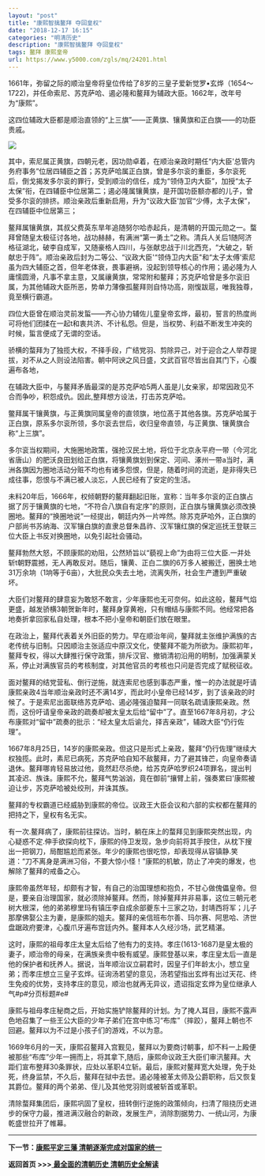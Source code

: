 ```yaml
---
layout: "post"
title: "康熙智擒鳌拜 夺回皇权"
date: "2018-12-17 16:15"
categories: "明清历史"
description: "康熙智擒鳌拜 夺回皇权"
tags: 鳌拜 康熙皇帝
url: https://www.y5000.com/zgls/mq/24201.html
---
```






1661年，弥留之际的顺治皇帝将皇位传给了8岁的三皇子爱新觉罗•玄烨（1654～1722)，并任命索尼、苏克萨哈、遏必隆和鳌拜为辅政大臣。1662年，改年号为“康熙”。

这四位辅政大臣都是顺治直领的“上三旗”——正黄旗、镶黄旗和正白旗——的功臣贵戚。

![](https://img.y5000.com/uploads/allimg/170721/8-1FH1143H43Y.jpg)

其中，索尼属正黄旗，四朝元老，因功勋卓着，在顺治亲政时期任“内大臣'总管内务府事务”位居四辅臣之首；苏克萨哈属正白旗，曾是多尔衮的重臣，多尔衮死后，倒戈揭发多尔衮的罪行，受到顺治的信任，成为“领侍卫内大臣”，加授“太子太保”衔，在四辅臣中位居第二；遏必隆属镶黄旗，是开国功臣额亦都的儿子，曾受多尔衮的排挤。顺治亲政后重新启用，升为“议政大臣'加官“少傅，太子太保”，在四辅臣中位居第三；

鳌拜属镶黄旗，其叔父费英东旱年追随努尔哈赤起兵，是清朝的开国元勋之一。蝥拜曾随皇太极征讨各地，战功赫赫，有满洲“第一勇土”之称。清兵人关后1随阿济格征湖北，破李自成军，又随豪格人四川，与张献忠战于川北西充，“大破之，斩献忠于阵”。顺治亲政后封为二等公、“议政大臣'“领侍卫内大臣"和“太子太傅'索尼虽为四大辅臣之首，但年老体衰，畏事避祸，没起到领导核心的作用；遏必隆为人庸懦圆滑，凡事不拿主意，又属禳黄旗，常常附和鳌拜；苏克萨哈曾是多尔衮旧属，为其他辅政大臣所恶，势单力薄像孤鳌拜则自恃功高，刚愎跋扈，唯我独尊，竟至横行霸道。

四位大臣曾在顺治灵前发蜇——齐心协力辅佐儿童皇帝玄烨，最初，誓言的热度尚可将他们团揉在一起t和衷共济、不计私怨。但是，当权势、利益不断发生冲突的时候，蜇言便成了无谓的空话。

骄横的蝥拜为了独揽大权，不择手段，广结党羽、剪除异己，对于迎合之人举荐提拔，对不从之人则设法陷害。朝中阿谀之风日盛，文武百官尽皆出自其门下，心腹遍布各地，

在辅政大臣中，与鳌拜矛盾最深的是苏克萨哈5两人虽是儿女亲家，却常因政见不合而争吵，积怨成仇。因此,整拜想方设法，打击苏克萨哈。

鳖拜属干镶黄旗，与正黄旗同属皇帝的直领旗，地位髙于其他各旗。苏克萨哈属于正白旗，原系多尔衮所领，多尔衮去世后，收归皇帝直领，与正黄旗、镶黄旗合称“上三旗”。

多尔衮当权期间，大施圈地政策，强抢汉民土地，将位于北京永平府一带（今河北省唐山）的肥沃良田划给正白旗，将镶黄旗划到保定、河间、涿州一带a当时，满洲各旗因为圈地活动分赃不均也有诸多怨恨，但是，随着时间的流逝，是非得失已成往事，怨恨与不满已被人淡忘，人民已经有了安定的生活。

未料20年后，1666年，权倾朝野的鳌拜翻起旧账，宣称：当年多尔衮的正白旗占据了厉于镶黄旗的七地，“不符合八旗自有定序”的原则，正白旗与镶黄旗必须改换圈地。鳌拜的“换圈地说”一经提出，朝廷内外一片哗然。除苏克萨哈外，正白旗的户部尚书苏纳海、汉军镶白旗的直隶总督朱昌祚、汉军镶红旗的保定巡抚王登联三位大臣上书反对换圈地，以免引起社会骚动。

鳌拜勃然大怒，不顾康熙的劝阻，公然矫旨以“藐视上命”为由将三位大臣.一并处斩t朝野震撼，无人再敢反对。随后，镶黄、正白二旗的6万多人被搬迁，圈换土地31万余垧（1垧等于6亩），大批民众失去土地，流离失所，社会生产遭到严重破坏。

大臣们对鳌拜的肆意妄为敢怒不敢言，少年康熙也无可奈何。如此这般，鳌拜气焰更盛，越发骄横3朝贺新年时，鳌拜身穿黄袍，只有帽结与康熙不同。他经常把各地奏折拿回家私自处理，根本不把小皇帝和朝臣们放在眼里。

在政治上，鳌拜代表着关外旧臣的势力。早在顺治年间，鏊拜就主张维护满族的古老传统与旧制。只因顺治主张适应中原汉文化，使鳌拜不能为所欲为。康熙初年，鳌拜专权，得以大肆推行保守政策，排斥汉官、撤销清初沿用的明制，加强满蒙关系，停止对满族官员的考核制度，对其他官员的考核也只问是否完成了赋税征收。

面对鳌拜的结党营私、倒行逆施，就连索尼也感到事态严重，惟一的办法就是吁请康熙亲政4当年顺治亲政时还不满14岁，而此时小皇帝已经14岁，到了该亲政的时候了。于是索尼出面联络苏克萨哈、遏必隆强迫螯拜一同联名疏请康熙亲政。然而，这份吁请皇帝亲政的疏奏却被太皇太后给“留中”了。直至1667年8月初，才公布康熙对“留中”疏奏的批示：“经太皇太后谕允，择吉亲政”，辅政大臣“仍行佐理”。

1667年8月25日，14岁的康熙亲政。但这只是形式上亲政，鳌拜“仍行佐理”继续大权独揽。此时，素尼已病死，苏克萨哈自知不敌鳌拜，力了避其锋芒，向皇帝奏请退休。鳌拜哪肯轻易放过他，竟然赶尽杀绝，给苏克萨哈罗织24项罪名，提出判其凌迟、族诛。康熙不允，鳌拜气势汹汹，竟在御前“攘臂上前，强奏累曰'康熙被迫让步，苏克萨哈被处绞刑，并诛其族。

鳌拜的专权霸道已经威胁到康熙的帝位。议政王大臣会议和六部的实权都在鳌拜的把持之下，皇权有名无实。

有一次.鳌拜病了，康熙前往探访。当时，躺在床上的蝥拜见到康熙突然出现，内心疑惑不定.伸手欲探向枕下，康熙的侍卫发现，急步向前将其手按住，从枕下搜出一把钢刀，局酣尴尬而紧张。年少的康熙也很吃惊，却表现得从容镇静.笑道：“刀不离身是满洲习俗，不要大惊小怪！”康熙的机敏，防止了冲突的爆发，也解除了鳌拜的戒备之心。

康熙帝虽然年轻，却颇有才智，有自己的治国理想和抱负，不甘心做傀儡皇帝。但是，要亲自治理国家，就必须除掉鳌拜。然而，除掉鳌拜并非易事，这位三朝元老树大根深，他的弟弟穆里玛有镇压李自成余部夔东十三家之功，封靖西将军；儿子那摩佛娶公主为妻，是康熙的姐夫。鳌拜的亲信班布尔善、玛尔赛、阿思哈、济世盘踞政府要津，心腹爪牙遍布宫廷内外。鳌拜本人久经沙场，武艺精湛。

这时，康熙的祖母孝庄太皇太后给了他有力的支持。孝庄(1613-1687)是皇太极的妻子，顺治帝的母亲，在满族亲贵中极有威望。康熙登基以来，孝庄皇太后一直是他的保护者和抚养人。据说，当年顺治议立嗣君时，因皇子们年龄太小，想立皇弟；而孝庄想立三皇子玄烨。征询汤若望的意见，汤若望指出玄烨有出过天花、终生免疫的优势，支持孝庄的意见，顺治也就再无异议，遗诏指定玄烨为皇位继承人气#p#分页标题#e#

康熙与祖母孝庄秘商之后，开始实施铲除鳌拜的计划。为了掩人耳目，康熙不露声色地召集了一些王公大臣的少年子弟们在宫中练习“布库”（摔跤），鳌拜上朝也不回避。鳌拜以为不过是小孩子们的游戏，不以为意。

1669年6月的一天，康熙召鳌拜入宫觐见，鳌拜以为要商讨朝事，却不料一上殿便被那些“布库”少年一拥而上，将其拿下,随后，康熙命议政王大臣们审汛鳌拜。大距们宣布整拜30条罪状，应处以革职4立斩。最后，康熙对鳌拜宽大处理，免于处死，终身监禁，不久后，鳌拜在狱中去世。遏必隆被革太师及公爵职称，后又恢复其爵位。鳌拜的两个弟弟、侄儿及其他党羽则或被斩首或革职。

清除蝥拜集团后，康熙巩固了皇权，扭转倒行逆施的政策倾向，扫清了阻挠历史进步的保守力最，推进满汉融合的新政，发展生产，消除割据势力、一统山河，为康乾盛世拉开了帷幕。

* * *

**下一节：[康熙平定三藩 清朝逐渐完成对国家的统一](https://www.y5000.com/zgls/mq/24204.html)**

**返回首页 >>>**[ **最全面的清朝历史 清朝历史全解读**](https://www.y5000.com/zgls/mq/24329.html)
